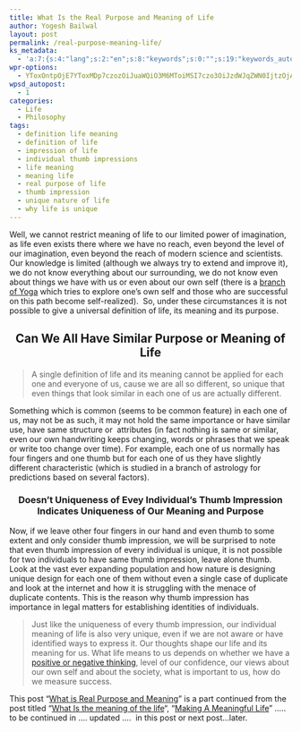 ```yaml
---
title: What Is the Real Purpose and Meaning of Life
author: Yogesh Bailwal
layout: post
permalink: /real-purpose-meaning-life/
ks_metadata:
  - 'a:7:{s:4:"lang";s:2:"en";s:8:"keywords";s:0:"";s:19:"keywords_autoupdate";s:1:"0";s:11:"description";s:0:"";s:22:"description_autoupdate";s:1:"0";s:5:"title";s:0:"";s:6:"robots";s:12:"index,follow";}'
wpr-options:
  - YToxOntpOjE7YToxMDp7czozOiJuaWQiO3M6MToiMSI7czo3OiJzdWJqZWN0IjtzOjA6IiI7czo4OiJ0ZXh0Ym9keSI7czowOiIiO3M6ODoiaHRtbGJvZHkiO3M6MDoiIjtzOjc6ImRpc2FibGUiO2k6MDtzOjE1OiJub2N1c3RvbWl6YXRpb24iO2k6MTtzOjEyOiJub3Bvc3RzZXJpZXMiO2k6MTtzOjEwOiJodG1sZW5hYmxlIjtpOjE7czoxMjoiYXR0YWNoaW1hZ2VzIjtpOjE7czoyMToic2tpcGFjdGl2ZXN1YnNjcmliZXJzIjtpOjE7fX0=
wpsd_autopost:
  - 1
categories:
  - Life
  - Philosophy
tags:
  - definition life meaning
  - definition of life
  - impression of life
  - individual thumb impressions
  - life meaning
  - meaning life
  - real purpose of life
  - thumb impression
  - unique nature of life
  - why life is unique
---
```

Well, we cannot restrict meaning of life to our limited power of imagination, as life even exists there where we have no reach, even beyond the level of our imagination, even beyond the reach of modern science and scientists.  Our knowledge is limited (although we always try to extend and improve it), we do not know everything about our surrounding, we do not know even about things we have with us or even about our own self (there is a [branch of Yoga][1] which tries to explore one’s own self and those who are successful on this path become self-realized).  So, under these circumstances it is not possible to give a universal definition of life, its meaning and its purpose.

<h2 style="text-align: center;">
  Can We All Have Similar Purpose or Meaning of Life
</h2>

> A single definition of life and its meaning cannot be applied for each one and everyone of us, cause we are all so different, so unique that even things that look similar in each one of us are actually different.

Something which is common (seems to be common feature) in each one of us, may not be as such, it may not hold the same importance or have similar use, have same structure or  attributes (in fact nothing is same or similar, even our own handwriting keeps changing, words or phrases that we speak or write too change over time). For example, each one of us normally has four fingers and one thumb but for each one of us they have slightly different characteristic (which is studied in a branch of astrology for predictions based on several factors).

<h3 style="text-align: center;">
  Doesn&#8217;t Uniqueness of Evey Individual&#8217;s Thumb Impression Indicates Uniqueness of Our Meaning and Purpose
</h3>

Now, if we leave other four fingers in our hand and even thumb to some extent and only consider thumb impression, we will be surprised to note that even thumb impression of every individual is unique, it is not possible for two individuals to have same thumb impression, leave alone thumb. Look at the vast ever expanding population and how nature is designing unique design for each one of them without even a single case of duplicate and look at the internet and how it is struggling with the menace of duplicate contents. This is the reason why thumb impression has importance in legal matters for establishing identities of individuals.

> Just like the uniqueness of every thumb impression, our individual meaning of life is also very unique, even if we are not aware or have identified ways to express it. Our thoughts shape our life and its meaning for us. What life means to us depends on whether we have a <a href="../38/hypnosis-for-positive-thinking.htm" target="_self">positive or negative thinking</a>, level of our confidence, our views about our own self and about the society, what is important to us, how do we measure success.

This post &#8220;[What is Real Purpose and Meaning][2]&#8221; is a part continued from the post titled &#8220;<a href="../293/what-is-meaning-of-life.htm" target="_self">What Is the meaning of the life</a>&#8220;, &#8220;<a href="http://www.philosophyinlife.info/312/making-meaningful-life.htm" target="_self">Making A Meaningful Life</a>&#8221; ….. to be continued in …. updated ….  in this post or next post…later.

 [1]: http://www.philosophyinlife.info/540/mental-purity-fold-yoga.htm "Mental Purity & Three Fold Yoga"
 [2]: http://www.philosophyinlife.info/314/real-purpose-meaning-life.htm